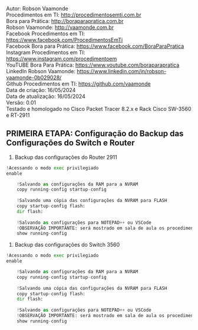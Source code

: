 Autor: Robson Vaamonde<br>
Procedimentos em TI: http://procedimentosemti.com.br<br>
Bora para Prática: http://boraparapratica.com.br<br>
Robson Vaamonde: http://vaamonde.com.br<br>
Facebook Procedimentos em TI: https://www.facebook.com/ProcedimentosEmTi<br>
Facebook Bora para Prática: https://www.facebook.com/BoraParaPratica<br>
Instagram Procedimentos em TI: https://www.instagram.com/procedimentoem<br>
YouTUBE Bora Para Prática: https://www.youtube.com/boraparapratica<br>
LinkedIn Robson Vaamonde: https://www.linkedin.com/in/robson-vaamonde-0b029028/<br>
Github Procedimentos em TI: https://github.com/vaamonde<br>
Data de criação: 16/05/2024<br>
Data de atualização: 16/05/2024<br>
Versão: 0.01<br>
Testado e homologado no Cisco Packet Tracer 8.2.x e Rack Cisco SW-3560 e RT-2911

## PRIMEIRA ETAPA: Configuração do Backup das Configurações do Switch e Router

01. Backup das configurações do Router 2911

```python
!Acessando o modo exec privilegiado
enable

	!Salvando as configurações da RAM para a NVRAM
	copy running-config startup-config
	
	!Salvando uma cópia das configurações da NVRAM para FLASH
	copy startup-config flash:
	dir flash:
	
	!Salvando as configurações para NOTEPAD++ ou VSCode
	!OBSERVAÇÃO IMPORTANTE: será mostrado em sala de aula os procedimentos
	show running-config
```

01. Backup das configurações do Switch 3560

```python
!Acessando o modo exec privilegiado
enable

	!Salvando as configurações da RAM para a NVRAM
	copy running-config startup-config
	
	!Salvando uma cópia das configurações da NVRAM para FLASH
	copy startup-config flash:
	dir flash:
	
	!Salvando as configurações para NOTEPAD++ ou VSCode
	!OBSERVAÇÃO IMPORTANTE: será mostrado em sala de aula os procedimentos
	show running-config
```